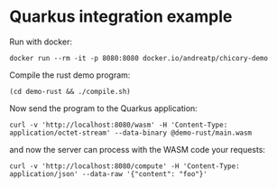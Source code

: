 
# Quarkus integration example

Run with docker:

```
docker run --rm -it -p 8080:8080 docker.io/andreatp/chicory-demo
```

Compile the rust demo program:

```
(cd demo-rust && ./compile.sh)
```

Now send the program to the Quarkus application:

```
curl -v 'http://localhost:8080/wasm' -H 'Content-Type: application/octet-stream' --data-binary @demo-rust/main.wasm
```

and now the server can process with the WASM code your requests:

```
curl -v 'http://localhost:8080/compute' -H 'Content-Type: application/json' --data-raw '{"content": "foo"}'
```
